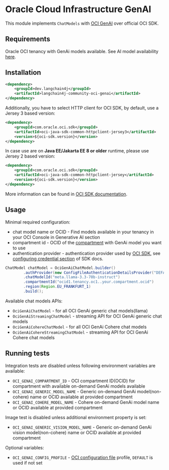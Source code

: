 # Oracle Cloud Infrastructure GenAI
This module implements `ChatModels` with [OCI GenAI](https://www.oracle.com/artificial-intelligence/generative-ai/generative-ai-service) 
over official OCI SDK.

## Requirements
Oracle OCI tenancy with GenAi models available.
See AI model availability [here](https://docs.public.oneportal.content.oci.oraclecloud.com/en-us/iaas/Content/generative-ai/pretrained-models.htm). 

## Installation
```xml
<dependency>
    <groupId>dev.langchain4j</groupId>
    <artifactId>langchain4j-community-oci-genai</artifactId>
</dependency>
```
Additionally, you have to select HTTP client for OCI SDK, by default, use a Jersey 3 based version:
```xml
<dependency>
    <groupId>com.oracle.oci.sdk</groupId>
    <artifactId>oci-java-sdk-common-httpclient-jersey3</artifactId>
    <version>${oci-sdk.version}</version>
</dependency>
```

In case use are on **Java EE/Jakarta EE 8 or older** runtime, please use Jersey 2 based version:
```xml
<dependency>
    <groupId>com.oracle.oci.sdk</groupId>
    <artifactId>oci-java-sdk-common-httpclient-jersey</artifactId>
    <version>${oci-sdk.version}</version>
</dependency>
```

More information can be found in [OCI SDK documentation](https://docs.oracle.com/en-us/iaas/Content/API/SDKDocs/javasdk3.htm#javasdk3__HTTP-client-libraries).




## Usage
Minimal required configuration:
* chat model name or OCID - Find models available in your tenancy in your OCI Console in Generative AI section
* compartment id - OCID of the [compartment](https://docs.oracle.com/en/cloud/foundation/cloud_architecture/governance/compartments.html) with GenAi model you want to use
* authentication provider - authentication provider used by [OCI SDK](https://docs.oracle.com/en-us/iaas/Content/API/SDKDocs/javasdk.htm), see [configuring credential section](https://docs.public.oneportal.content.oci.oraclecloud.com/en-us/iaas/Content/API/SDKDocs/javasdkgettingstarted.htm#Configur__ConfigCreds) of SDK docs.

```java
ChatModel chatModel = OciGenAiChatModel.builder()
        .authProvider(new ConfigFileAuthenticationDetailsProvider("DEFAULT")) // OCI SDK Authentication provider
        .chatModelId("meta.llama-3.3-70b-instruct")                           // Model name or OCID
        .compartmentId("ocid1.tenancy.oc1..your.compartment.ocid")            // Compartment OCID
        .region(Region.EU_FRANKFURT_1)
        .build();
```

Available chat models APIs:
* `OciGenAiChatModel` - for all OCI GenAi generic chat models(llama)
* `OciGenAiStreamingChatModel` - streaming API for OCI GenAi generic chat models
* `OciGenAiCohereChatModel` - for all OCI GenAi Cohere chat models
* `OciGenAiCohereStreamingChatModel` - streaming API for OCI GenAi Cohere chat models

## Running tests
Integration tests are disabled unless following environment variables are available:

* `OCI_GENAI_COMPARTMENT_ID` - OCI compartment ID(OCID) for compartment with available on-demand GenAi models available 
* `OCI_GENAI_GENERIC_MODEL_NAME` - Generic on-demand GenAi model(non-cohere) name or OCID available at provided compartment
* `OCI_GENAI_COHERE_MODEL_NAME` - Cohere on-demand GenAi model name or OCID available at provided compartment

Image test is disabled unless additional environment property is set:
* `OCI_GENAI_GENERIC_VISION_MODEL_NAME` - Generic on-demand GenAi vision model(non-cohere) name or OCID available at provided compartment

Optional variables:
* `OCI_GENAI_CONFIG_PROFILE` - [OCI configuration file](https://docs.oracle.com/en-us/iaas/Content/API/Concepts/sdkconfig.htm) profile, `DEFAULT` is used if not set
